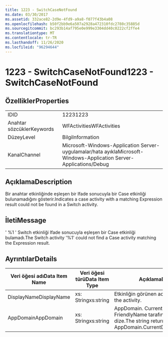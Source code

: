 ```yaml
---
title: 1223 - SwitchCaseNotFound
ms.date: 03/30/2017
ms.assetid: 332ace82-2d9e-4fd9-a9a8-f077f43b4a08
ms.openlocfilehash: b50f2bb9e6a507a2928a472310fdc2780c35885d
ms.sourcegitcommit: bc293b14af795e0e999e3304dd40c0222cf2ffe4
ms.translationtype: MT
ms.contentlocale: tr-TR
ms.lasthandoff: 11/26/2020
ms.locfileid: "96294644"
---
```

# <a name="1223---switchcasenotfound"></a><span data-ttu-id="0ce6f-102">1223 - SwitchCaseNotFound</span><span class="sxs-lookup"><span data-stu-id="0ce6f-102">1223 - SwitchCaseNotFound</span></span>

## <a name="properties"></a><span data-ttu-id="0ce6f-103">Özellikler</span><span class="sxs-lookup"><span data-stu-id="0ce6f-103">Properties</span></span>  
  
|||  
|-|-|  
|<span data-ttu-id="0ce6f-104">ID</span><span class="sxs-lookup"><span data-stu-id="0ce6f-104">ID</span></span>|<span data-ttu-id="0ce6f-105">1223</span><span class="sxs-lookup"><span data-stu-id="0ce6f-105">1223</span></span>|  
|<span data-ttu-id="0ce6f-106">Anahtar sözcükler</span><span class="sxs-lookup"><span data-stu-id="0ce6f-106">Keywords</span></span>|<span data-ttu-id="0ce6f-107">WFActivities</span><span class="sxs-lookup"><span data-stu-id="0ce6f-107">WFActivities</span></span>|  
|<span data-ttu-id="0ce6f-108">Düzey</span><span class="sxs-lookup"><span data-stu-id="0ce6f-108">Level</span></span>|<span data-ttu-id="0ce6f-109">Bilgi</span><span class="sxs-lookup"><span data-stu-id="0ce6f-109">Information</span></span>|  
|<span data-ttu-id="0ce6f-110">Kanal</span><span class="sxs-lookup"><span data-stu-id="0ce6f-110">Channel</span></span>|<span data-ttu-id="0ce6f-111">Microsoft-Windows-Application Server-uygulamalar/hata ayıkla</span><span class="sxs-lookup"><span data-stu-id="0ce6f-111">Microsoft-Windows-Application Server-Applications/Debug</span></span>|  
  
## <a name="description"></a><span data-ttu-id="0ce6f-112">Açıklama</span><span class="sxs-lookup"><span data-stu-id="0ce6f-112">Description</span></span>  

 <span data-ttu-id="0ce6f-113">Bir anahtar etkinliğinde eşleşen bir Ifade sonucuyla bir Case etkinliği bulunamadığını gösterir.</span><span class="sxs-lookup"><span data-stu-id="0ce6f-113">Indicates a case activity with a matching Expression result could not be found in a Switch activity.</span></span>  
  
## <a name="message"></a><span data-ttu-id="0ce6f-114">İleti</span><span class="sxs-lookup"><span data-stu-id="0ce6f-114">Message</span></span>  

 <span data-ttu-id="0ce6f-115">' %1 ' Switch etkinliği Ifade sonucuyla eşleşen bir Case etkinliği bulamadı.</span><span class="sxs-lookup"><span data-stu-id="0ce6f-115">The Switch activity '%1' could not find a Case activity matching the Expression result.</span></span>  
  
## <a name="details"></a><span data-ttu-id="0ce6f-116">Ayrıntılar</span><span class="sxs-lookup"><span data-stu-id="0ce6f-116">Details</span></span>  
  
|<span data-ttu-id="0ce6f-117">Veri öğesi adı</span><span class="sxs-lookup"><span data-stu-id="0ce6f-117">Data Item Name</span></span>|<span data-ttu-id="0ce6f-118">Veri öğesi türü</span><span class="sxs-lookup"><span data-stu-id="0ce6f-118">Data Item Type</span></span>|<span data-ttu-id="0ce6f-119">Açıklama</span><span class="sxs-lookup"><span data-stu-id="0ce6f-119">Description</span></span>|  
|--------------------|--------------------|-----------------|  
|<span data-ttu-id="0ce6f-120">DisplayName</span><span class="sxs-lookup"><span data-stu-id="0ce6f-120">DisplayName</span></span>|<span data-ttu-id="0ce6f-121">xs: String</span><span class="sxs-lookup"><span data-stu-id="0ce6f-121">xs:string</span></span>|<span data-ttu-id="0ce6f-122">Etkinliğin görünen adı.</span><span class="sxs-lookup"><span data-stu-id="0ce6f-122">The display name of the activity.</span></span>|  
|<span data-ttu-id="0ce6f-123">AppDomain</span><span class="sxs-lookup"><span data-stu-id="0ce6f-123">AppDomain</span></span>|<span data-ttu-id="0ce6f-124">xs: String</span><span class="sxs-lookup"><span data-stu-id="0ce6f-124">xs:string</span></span>|<span data-ttu-id="0ce6f-125">AppDomain. CurrentDomain. FriendlyName tarafından döndürülen dize.</span><span class="sxs-lookup"><span data-stu-id="0ce6f-125">The string returned by AppDomain.CurrentDomain.FriendlyName.</span></span>|
